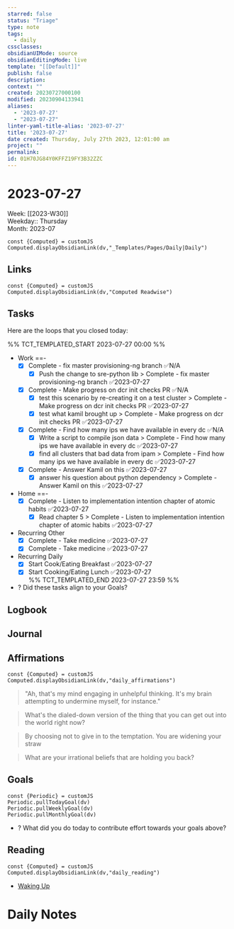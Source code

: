 ```yaml
---
starred: false
status: "Triage"
type: note
tags:
  - daily
cssclasses: 
obsidianUIMode: source
obsidianEditingMode: live
template: "[[Default]]"
publish: false
description: 
context: ""
created: 20230727000100
modified: 20230904133941
aliases:
  - '2023-07-27'
  - "2023-07-27"
linter-yaml-title-alias: '2023-07-27'
title: '2023-07-27'
date created: Thursday, July 27th 2023, 12:01:00 am
project: ""
permalink: 
id: 01H70JG84Y0KFFZ19FY3B32ZZC
---
```


# 2023-07-27

Week: [[2023-W30]]  
Weekday:: Thursday  
Month: 2023-07

```dataviewjs
const {Computed} = customJS
Computed.displayObsidianLink(dv,"_Templates/Pages/Daily|Daily")
```

## Links

```dataviewjs
const {Computed} = customJS
Computed.displayObsidianLink(dv,"Computed Readwise")
```

## Tasks

Here are the loops that you closed today:

%% TCT_TEMPLATED_START 2023-07-27 00:00 %%
* Work ==-
    - [x] Complete - fix master provisioning-ng branch ✅N/A
        - [x] Push the change to sre-python lib > Complete - fix master provisioning-ng branch ✅2023-07-27
    - [x] Complete - Make progress on dcr init checks PR ✅N/A
        - [x] test this scenario by re-creating it on a test cluster > Complete - Make progress on dcr init checks PR ✅2023-07-27
        - [x] test what kamil brought up > Complete - Make progress on dcr init checks PR ✅2023-07-27
    - [x] Complete - Find how many ips we have available in every dc ✅N/A
        - [x] Write a script to compile json data > Complete - Find how many ips we have available in every dc ✅2023-07-27
        - [x] find all clusters that bad data from ipam > Complete - Find how many ips we have available in every dc ✅2023-07-27
    - [x] Complete - Answer Kamil on this ✅2023-07-27
        - [x] answer his question about python dependency > Complete - Answer Kamil on this ✅2023-07-27
* Home ==-
    - [x] Complete - Listen to implementation intention chapter of atomic habits ✅2023-07-27
        - [x] Read chapter 5 > Complete - Listen to implementation intention chapter of atomic habits ✅2023-07-27
* Recurring Other
    - [x] Complete - Take medicine ✅2023-07-27
    - [x] Complete - Take medicine ✅2023-07-27
* Recurring Daily
    - [x] Start Cook/Eating Breakfast ✅2023-07-27
    - [x] Start Cooking/Eating Lunch ✅2023-07-27  
%% TCT_TEMPLATED_END 2023-07-27 23:59 %%
* ? Did these tasks align to your Goals?

## Logbook

## Journal

## Affirmations

```dataviewjs
const {Computed} = customJS
Computed.displayObsidianLink(dv,"daily_affirmations")
```

> "Ah, that's my mind engaging in unhelpful thinking. It's my brain attempting to undermine myself, for instance."

> What's the dialed-down version of the thing that you can get out into the world right now?

> By choosing not to give in to the temptation. You are widening your straw

> What are your irrational beliefs that are holding you back?

## Goals

```dataviewjs
const {Periodic} = customJS
Periodic.pullTodayGoal(dv)
Periodic.pullWeeklyGoal(dv)
Periodic.pullMonthlyGoal(dv)
```
* ? What did you do today to contribute effort towards your goals above?

## Reading

```dataviewjs
const {Computed} = customJS
Computed.displayObsidianLink(dv,"daily_reading")
```
* [Waking Up]( https://read.readwise.io/read/01gjr2j724698ts9z7mbyxz63z)

# Daily Notes
